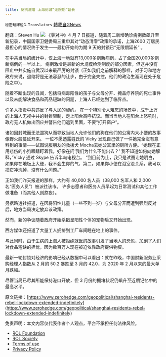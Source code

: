 ```yaml
---
title: 反抗激增 上海封城“无限期”延长
---
```

`秘密翻譯組G-Translators` [轉載自GNews](https://gnews.org/zh-hans/2307565/)

翻译：Steven Hu
![](https://assets.gnews.org/wp-content/uploads/2022/04/3-48.jpg)
《零对冲》4 月 7 日报道，随着周二新增确诊病例数飙升至新纪录，中国国家卫健委周三重申其对“动态清零“政策的承诺，上海2600 万居民最担心的情况终于发生——最初开始的为期 9 天的封锁已“无限期延长” 。

在中共当局的统计中，仅上海一地就有13,000多例新病例，占了全国20,000多例新病例的一半以上。 病例激增是最新的大规模检测制度的部分因素，但这并没有阻止中共实施自武汉以来最严厉的封锁（正如我们之前解释的那样，对于习和地方政府来说，退缩将是无法容忍的让步，由于完全失控，他们的政治生涯现在处于危险之中）。

随着不断出现的丑闻，包括将病毒阳性的孩子与父母分开、掩盖疗养院的死亡事件以及未能解决食品和药品短缺的问题，上海人已经达到了临界点。

许多人指责中共违反了与人民的契约。 在一个特别令人难忘的场景中，成千上万的上海人无视中共的封锁限制，走上阳台高呼抗议。而当当地人在阳台上怒吼时，政府无人机做出回应并警告他们退到里面，不要“打开窗户”。

诸如因封城而无法遛狗从而导致当地人允许他们的狗在他们的公寓内大小便的故事像野火般蔓延开来。 一位不愿透露姓氏的 Vicky 发现自己做了一件她完全沒有意料到的事情——试图说服朋友的救援犬 Mocha去她公寓里的厕所方便。“她现在正用悲伤的小狗眼睛盯着我，好像在问‘我们为什么不能出去？’ 我不知道如何向她解释，”Vicky 通过 Skype 告诉半岛电视台。 “到目前为止，我只是试图让她明白，如果你在地板上大便，我不会生你的气，第二，如果你小便在浴室没关系，我可以把它冲洗掉，没有什么问题。”

正如我们昨天报道的那样，大约有 40,000 名人员（38,000 名军人和 2,000 名“医务人员”）被派往该市。 许多志愿者和医务人员早起为日常测试和其他工作做准备（而其他人则熬夜）。

另据路透社报道，在因将阳性儿童（一些不到一岁）与父母分开而遭到强烈反对后，地方当局决定放弃该政策。

然而，新的争议随着政府开始杀戳呈阳性个体的宠物后又开始出现。

西方媒体还报道了大量工人拥挤到工厂车间睡在地上的事件。

与此同时，由于生病的上海人被拒绝就医的故事引发了当地人的恐慌，加剧了人们对食品短缺的担忧，因为数百万人现在被迫依靠政府提供物资。

最新一轮封锁对经济的影响已经从数据中可以看出：就在昨晚，中国财新服务业采购经理人指数从 2 月的 50.2 暴跌至 3 月的 42.0，为 2020 年 2 月以来的最大单月跌幅。

尽管当局已尽其所能保持港口开放，但 3 月份的拥堵状况仍飙升至近期记忆中的最高水平。

原文链接：[https://www.zerohedge.com/geopolitical/shanghai-residents-rebel-lockdown-extended-indefinitely](https://www.zerohedge.com/geopolitical/shanghai-residents-rebel-lockdown-extended-indefinitely)

 

免责声明：本文内容仅代表作者个人观点，平台不承担任何法律风险。

- [ROL Foundation](https://rolfoundation.org/)
- [ROL Society](https://rolsociety.org/)
- [Terms of use](https://gnews.org/terms-of-use-3/)
- [Privacy Policy](https://gnews.org/privacy-policy/)
